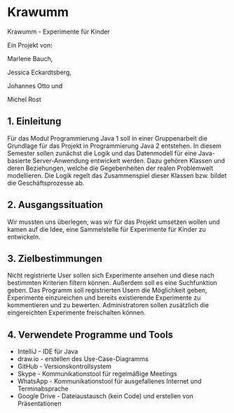 # Krawumm
Krawumm - Experimente für Kinder

Ein Projekt von:

Marlene Bauch,

Jessica Eckardtsberg,

Johannes Otto und

Michel Rost

## 1. Einleitung
Für das Modul Programmierung Java 1 soll in einer Gruppenarbeit die Grundlage für das Projekt in Programmierung Java 2 entstehen. In diesem Semester sollen zunächst die Logik und das Datenmodell für eine Java-basierte Server-Anwendung entwickelt werden. Dazu gehören Klassen und deren Beziehungen, welche die Gegebenheiten der realen Problemwelt modellieren. Die Logik regelt das Zusammenspiel dieser Klassen bzw. bildet die Geschäftsprozesse ab.

## 2. Ausgangssituation
Wir mussten uns überlegen, was wir für das Projekt umsetzen wollen und kamen auf die Idee, eine Sammelstelle für Experimente für Kinder zu entwickeln.

## 3. Zielbestimmungen
Nicht registrierte User sollen sich Experimente ansehen und diese nach bestimmten Kriterien filtern können. Außerdem soll es eine Suchfunktion geben.
Das Programm soll registrierten Usern die Möglichkeit geben, Experimente einzureichen und bereits existierende Experimente zu kommentieren und zu bewerten.
Administratoren sollen zusätzlich die eingereichten Experimente freischalten können.

## 4. Verwendete Programme und Tools
* IntelliJ      - IDE für Java
* draw.io       - erstellen des Use-Case-Diagramms
* GitHub        - Versionskontrollsystem
* Skype         - Kommunikationstool für regelmäßige Meetings
* WhatsApp      - Kommunikationstool für ausgefallenes Internet und Terminabsprache
* Google Drive  - Dateiaustausch (kein Code) und erstellen von Präsentationen
